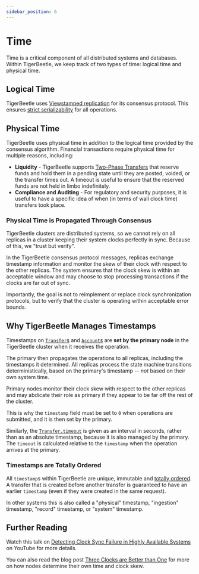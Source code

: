 ```yaml
---
sidebar_position: 6
---
```


# Time

Time is a critical component of all distributed systems and databases. Within TigerBeetle, we keep
track of two types of time: logical time and physical time.

## Logical Time

TigerBeetle uses [Viewstamped replication](https://pmg.csail.mit.edu/papers/vr-revisited.pdf) for
its consensus protocol. This ensures
[strict serializability](http://www.bailis.org/blog/linearizability-versus-serializability/) for all
operations.

## Physical Time

TigerBeetle uses physical time in addition to the logical time provided by the consensus algorithm.
Financial transactions require physical time for multiple reasons, including:

- **Liquidity** - TigerBeetle supports [Two-Phase Transfers](./two-phase-transfers.md) that reserve
  funds and hold them in a pending state until they are posted, voided, or the transfer times out. A
  timeout is useful to ensure that the reserved funds are not held in limbo indefinitely.
- **Compliance and Auditing** - For regulatory and security purposes, it is useful to have a
  specific idea of when (in terms of wall clock time) transfers took place.

### Physical Time is Propagated Through Consensus

TigerBeetle clusters are distributed systems, so we cannot rely on all replicas in a cluster keeping
their system clocks perfectly in sync. Because of this, we "trust but verify".

In the TigerBeetle consensus protocol messages, replicas exchange timestamp information and monitor
the skew of their clock with respect to the other replicas. The system ensures that the clock skew
is within an acceptable window and may choose to stop processing transactions if the clocks are far
out of sync.

Importantly, the goal is not to reimplement or replace clock synchronization protocols, but to
verify that the cluster is operating within acceptable error bounds.

## Why TigerBeetle Manages Timestamps

Timestamps on [`Transfer`s](../reference/transfer.md#timestamp) and
[`Account`s](../reference/account.md#timestamp) are **set by the primary node** in the
TigerBeetle cluster when it receives the operation.

The primary then propagates the operations to all replicas, including the timestamps it determined.
All replicas process the state machine transitions deterministically, based on the primary's
timestamp -- _not_ based on their own system time.

Primary nodes monitor their clock skew with respect to the other replicas and may abdicate their
role as primary if they appear to be far off the rest of the cluster.

This is why the `timestamp` field must be set to `0` when operations are submitted, and it is then
set by the primary.

Similarly, the [`Transfer.timeout`](../reference/transfer.md#timeout) is given as an interval
in seconds, rather than as an absolute timestamp, because it is also managed by the primary. The
`timeout` is calculated relative to the `timestamp` when the operation arrives at the primary.

### Timestamps are Totally Ordered

All `timestamp`s within TigerBeetle are unique, immutable and
[totally ordered](http://book.mixu.net/distsys/time.html). A transfer that is created before another
transfer is guaranteed to have an earlier `timestamp` (even if they were created in the same
request).

In other systems this is also called a "physical" timestamp, "ingestion" timestamp, "record"
timestamp, or "system" timestamp.

## Further Reading

Watch this talk on
[Detecting Clock Sync Failure in Highly Available Systems](https://youtu.be/7R-Iz6sJG6Q?si=9sD2TpfD29AxUjOY)
on YouTube for more details.

You can also read the blog post
[Three Clocks are Better than One](https://tigerbeetle.com/blog/2021-08-30-three-clocks-are-better-than-one)
for more on how nodes determine their own time and clock skew.
